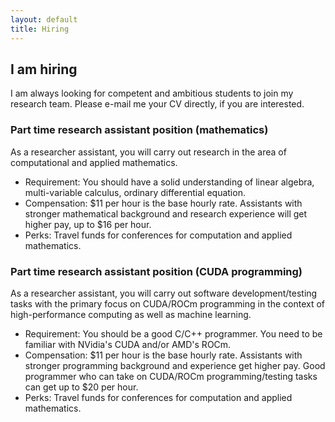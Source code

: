 ```yaml
---
layout: default
title: Hiring
---
```


## I am hiring

I am always looking for competent and ambitious students to join my research team.
Please e-mail me your CV directly, if you are interested.

### Part time research assistant position (mathematics)

As a researcher assistant, you will carry out research in the area of
computational and applied mathematics.

- Requirement:
  You should have a solid understanding of linear algebra,
  multi-variable calculus, ordinary differential equation.
- Compensation:
  \$11 per hour is the base hourly rate.
  Assistants with stronger mathematical background
  and research experience will get higher pay, up to \$16 per hour.
- Perks:
  Travel funds for conferences for computation and applied mathematics.

### Part time research assistant position (CUDA programming)

As a researcher assistant, you will carry out software development/testing tasks
with the primary focus on CUDA/ROCm programming
in the context of high-performance computing
as well as machine learning.

- Requirement:
  You should be a good C/C++ programmer.
  You need to be familiar with NVidia's CUDA and/or AMD's ROCm.
- Compensation:
  \$11 per hour is the base hourly rate.
  Assistants with stronger programming background and experience get higher pay.
  Good programmer who can take on CUDA/ROCm programming/testing tasks
  can get up to \$20 per hour.
- Perks:
  Travel funds for conferences for computation and applied mathematics.
